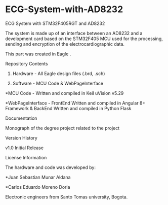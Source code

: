 # ECG-System-with-AD8232

ECG System with STM32F405RGT and AD8232

The system is made up of an interface between an AD8232 and a development card based on the STM32F405 MCU used for the processing, sending and encryption of the electrocardiographic data.

This part was created in Eagle .

Repository Contents

1. Hardware - All Eagle design files (.brd, .sch)

2. Software - MCU Code &amp; WebPageInterface

\*MCU Code - Written and compiled in Keil uVision v5.29

\*WebPageInterface - FrontEnd Written and compiled in Angular 8+ Framework &amp; BackEnd Written and compiled in Python Flask

Documentation

Monograph of the degree project related to the project

Version History

v1.0 Initial Release

License Information

The hardware and code was developed by:

\*Juan Sebastian Munar Aldana

\*Carlos Eduardo Moreno Doria

Electronic engineers from Santo Tomas university, Bogota.
